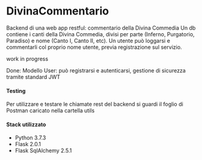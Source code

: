 # DivinaCommentario
Backend di una  web app restful: commentario della Divina Commedia
Un db contiene i canti della Divina Commedia, divisi per parte (Inferno, Purgatorio, Paradiso) e nome (Canto I, Canto II, etc). Un utente può loggarsi e commentarli col proprio nome utente, previa registrazione sul servizio.

work in progress

Done:
Modello User: può registrarsi e autenticarsi,  gestione di sicurezza tramite standard JWT

#### Testing
Per utilizzare e testare le chiamate rest del backend si guardi il foglio di Postman caricato nella cartella utils

#### Stack utilizzato
- Python 3.7.3
- Flask 2.0.1
- Flask SqlAlchemy 2.5.1
